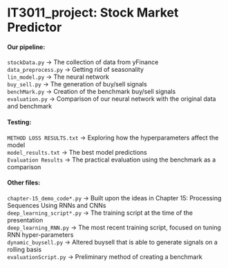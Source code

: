 # IT3011_project: Stock Market Predictor

#### Our pipeline:

`stockData.py` -> The collection of data from yFinance<br/>
`data_preprocess.py` -> Getting rid of seasonality<br/>
`lin_model.py` -> The neural network<br/>
`buy_sell.py` -> The generation of buy/sell signals<br/>
`benchMark.py` -> Creation of the benchmark buy/sell signals<br/>
`evaluation.py` -> Comparison of our neural network with the original data and benchmark<br/>

#### Testing:

`METHOD LOSS RESULTS.txt` -> Exploring how the hyperparameters affect the model<br/>
`model_results.txt` -> The best model predictions<br/>
`Evaluation Results` -> The practical evaluation using the benchmark as a comparison<br/>

#### Other files:

`chapter-15_demo_code*.py` -> Built upon the ideas in Chapter 15: Processing Sequences Using RNNs and CNNs<br/>
`deep_learning_script*.py` -> The training script at the time of the presentation <br/>
`deep_learning_RNN.py` -> The most recent training script, focused on tuning RNN hyper-parameters <br/>
`dynamic_buysell.py` -> Altered buysell that is able to generate signals on a rolling basis<br/>
`evaluationScript.py` -> Preliminary method of creating a benchmark<br/>
